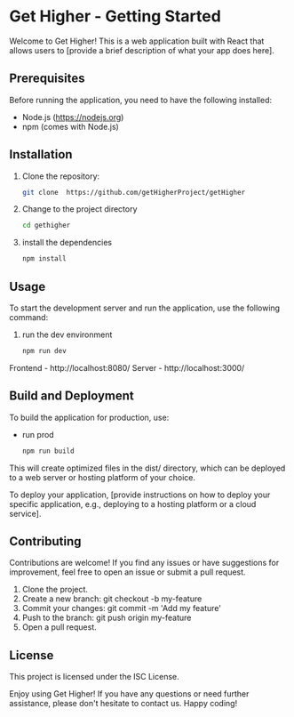 # Get Higher - Getting Started

Welcome to Get Higher! This is a web application built with React that allows users to [provide a brief description of what your app does here].

## Prerequisites

Before running the application, you need to have the following installed:

- Node.js (https://nodejs.org)
- npm (comes with Node.js)

## Installation

1. Clone the repository:

   ```bash
   git clone  https://github.com/getHigherProject/getHigher
   ```

2. Change to the project directory

   ```bash
   cd gethigher
   ```

3. install the dependencies

   ```bash
   npm install
   ```

## Usage

To start the development server and run the application, use the following command:

1. run the dev environment

   ```bash
   npm run dev
   ```

Frontend - http://localhost:8080/
Server - http://localhost:3000/

## Build and Deployment

To build the application for production, use:

- run prod

  ```bash
  npm run build
  ```

This will create optimized files in the dist/ directory, which can be deployed to a web server or hosting platform of your choice.

To deploy your application, [provide instructions on how to deploy your specific application, e.g., deploying to a hosting platform or a cloud service].

## Contributing

Contributions are welcome! If you find any issues or have suggestions for improvement, feel free to open an issue or submit a pull request.

1. Clone the project.
2. Create a new branch: git checkout -b my-feature
3. Commit your changes: git commit -m 'Add my feature'
4. Push to the branch: git push origin my-feature
5. Open a pull request.

## License

This project is licensed under the ISC License.

Enjoy using Get Higher! If you have any questions or need further assistance, please don't hesitate to contact us. Happy coding!
